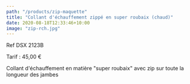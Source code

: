 ```yaml
---
path: "/products/zip-maquette"
title: "Collant d'échauffement zippé en super roubaix (chaud)"
date: 2020-08-18T12:33:46+10:00
image: "zip-rch.jpg"
---
```


Ref DSX 2123B

Tarif : 45,00 €

Collant d'échauffement en matière "super roubaix" 
avec zip sur toute la longueur des jambes